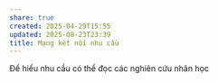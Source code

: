 ```yaml
---
share: true
created: 2025-04-29T15:55
updated: 2025-08-23T23:39
title: Mạng kết nối nhu cầu
---
```

Để hiểu nhu cầu có thể đọc các nghiên cứu nhân học

